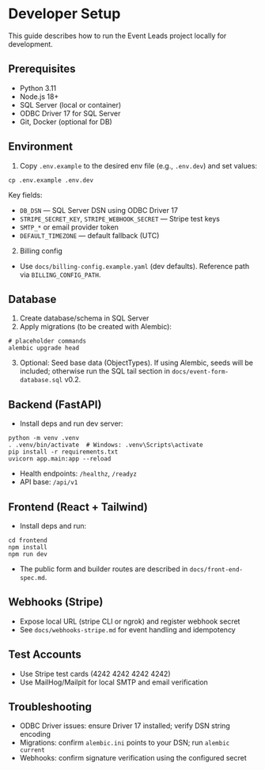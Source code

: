 # Developer Setup

This guide describes how to run the Event Leads project locally for development.

## Prerequisites
- Python 3.11
- Node.js 18+
- SQL Server (local or container)
- ODBC Driver 17 for SQL Server
- Git, Docker (optional for DB)

## Environment
1) Copy `.env.example` to the desired env file (e.g., `.env.dev`) and set values:
```
cp .env.example .env.dev
```
Key fields:
- `DB_DSN` — SQL Server DSN using ODBC Driver 17
- `STRIPE_SECRET_KEY`, `STRIPE_WEBHOOK_SECRET` — Stripe test keys
- `SMTP_*` or email provider token
- `DEFAULT_TIMEZONE` — default fallback (UTC)

2) Billing config
- Use `docs/billing-config.example.yaml` (dev defaults). Reference path via `BILLING_CONFIG_PATH`.

## Database
1) Create database/schema in SQL Server
2) Apply migrations (to be created with Alembic):
```
# placeholder commands
alembic upgrade head
```
3) Optional: Seed base data (ObjectTypes). If using Alembic, seeds will be included; otherwise run the SQL tail section in `docs/event-form-database.sql` v0.2.

## Backend (FastAPI)
- Install deps and run dev server:
```
python -m venv .venv
. .venv/bin/activate  # Windows: .venv\Scripts\activate
pip install -r requirements.txt
uvicorn app.main:app --reload
```
- Health endpoints: `/healthz`, `/readyz`
- API base: `/api/v1`

## Frontend (React + Tailwind)
- Install deps and run:
```
cd frontend
npm install
npm run dev
```
- The public form and builder routes are described in `docs/front-end-spec.md`.

## Webhooks (Stripe)
- Expose local URL (stripe CLI or ngrok) and register webhook secret
- See `docs/webhooks-stripe.md` for event handling and idempotency

## Test Accounts
- Use Stripe test cards (4242 4242 4242 4242)
- Use MailHog/Mailpit for local SMTP and email verification

## Troubleshooting
- ODBC Driver issues: ensure Driver 17 installed; verify DSN string encoding
- Migrations: confirm `alembic.ini` points to your DSN; run `alembic current`
- Webhooks: confirm signature verification using the configured secret
